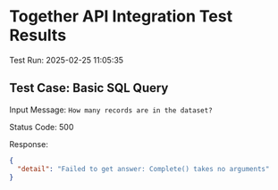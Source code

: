 # Together API Integration Test Results

Test Run: 2025-02-25 11:05:35

## Test Case: Basic SQL Query

Input Message: `How many records are in the dataset?`

Status Code: 500

Response:
```json
{
  "detail": "Failed to get answer: Complete() takes no arguments"
}
```

